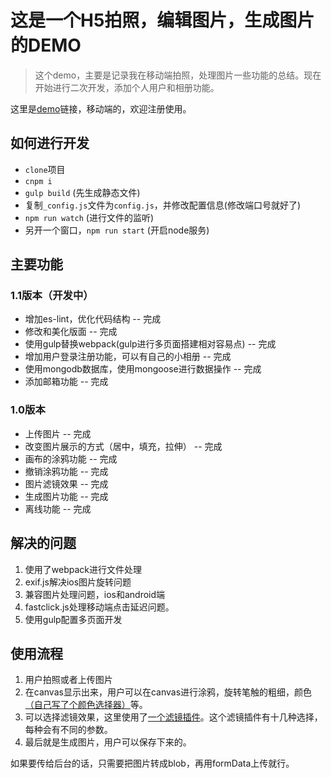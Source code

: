 # 这是一个H5拍照，编辑图片，生成图片的DEMO

> 这个demo，主要是记录我在移动端拍照，处理图片一些功能的总结。现在开始进行二次开发，添加个人用户和相册功能。

这里是[demo](http://canvas-image-processing.rni-l.com)链接，移动端的，欢迎注册使用。

## 如何进行开发

* `clone`项目
* `cnpm i`
* `gulp build` (先生成静态文件)
* 复制`_config.js`文件为`config.js`，并修改配置信息(修改端口号就好了)
* `npm run watch` (进行文件的监听)
* 另开一个窗口，`npm run start` (开启node服务)

## 主要功能

### 1.1版本（开发中）

* 增加es-lint，优化代码结构 -- 完成
* 修改和美化版面 -- 完成
* 使用gulp替换webpack(gulp进行多页面搭建相对容易点) -- 完成
* 增加用户登录注册功能，可以有自己的小相册 -- 完成
* 使用mongodb数据库，使用mongoose进行数据操作 -- 完成
* 添加邮箱功能 -- 完成

### 1.0版本

* 上传图片  -- 完成
* 改变图片展示的方式（居中，填充，拉伸）  -- 完成
* 画布的涂鸦功能  -- 完成
* 撤销涂鸦功能  -- 完成
* 图片滤镜效果  -- 完成
* 生成图片功能  -- 完成
* 离线功能  -- 完成

## 解决的问题

1. 使用了webpack进行文件处理
2. exif.js解决ios图片旋转问题
3. 兼容图片处理问题，ios和android端
4. fastclick.js处理移动端点击延迟问题。
5. 使用gulp配置多页面开发


## 使用流程

1. 用户拍照或者上传图片
2. 在canvas显示出来，用户可以在canvas进行涂鸦，旋转笔触的粗细，颜色[（自己写了个颜色选择器）](https://github.com/yiiouo/canvas-colorPicker)等。
3. 可以选择滤镜效果，这里使用了[一个滤镜插件](https://github.com/arahaya/ImageFilters.js)。这个滤镜插件有十几种选择，每种会有不同的参数。
4. 最后就是生成图片，用户可以保存下来的。

如果要传给后台的话，只需要把图片转成blob，再用formData上传就行。
